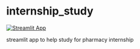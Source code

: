 # internship_study

[![Streamlit App](https://static.streamlit.io/badges/streamlit_badge_black_white.svg)](https://share.streamlit.io/danielmoraisg/internship_study/main/main.py)

streamlit app to help study for pharmacy internship
